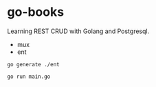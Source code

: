 # go-books

Learning REST CRUD with Golang and Postgresql.

- mux
- ent

`go generate ./ent`

`go run main.go`